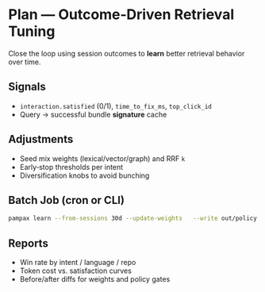 
# Plan — Outcome‑Driven Retrieval Tuning

Close the loop using session outcomes to **learn** better retrieval behavior over time.

## Signals
- `interaction.satisfied` (0/1), `time_to_fix_ms`, `top_click_id`
- Query → successful bundle **signature** cache

## Adjustments
- Seed mix weights (lexical/vector/graph) and RRF `k`
- Early‑stop thresholds per intent
- Diversification knobs to avoid bunching

## Batch Job (cron or CLI)
```bash
pampax learn --from-sessions 30d --update-weights   --write out/policy.json --dry-run=false
```

## Reports
- Win rate by intent / language / repo
- Token cost vs. satisfaction curves
- Before/after diffs for weights and policy gates
